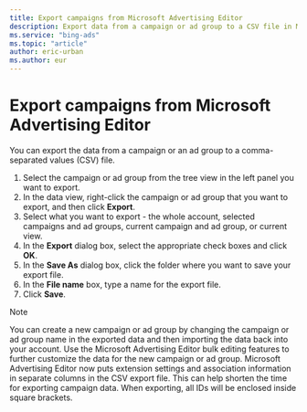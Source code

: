 ```yaml
---
title: Export campaigns from Microsoft Advertising Editor
description: Export data from a campaign or ad group to a CSV file in Microsoft Advertising Editor.
ms.service: "bing-ads"
ms.topic: "article"
author: eric-urban
ms.author: eur
---
```


# Export campaigns from Microsoft Advertising Editor

You can export the data from a campaign or an ad group to a comma-separated values (CSV) file.

1. Select the campaign or ad group from the tree view in the left panel you want to export.
1. In the data view, right-click the campaign or ad group that you want to export, and then click **Export**.
1. Select what you want to export - the whole account, selected campaigns and ad groups, current campaign and ad group, or current view.
1. In the **Export** dialog box, select the appropriate check boxes and click **OK**.
1. In the **Save As** dialog box, click the folder where you want to save your export file.
1. In the **File name** box, type a name for the export file.
1. Click **Save**.

> [!NOTE]
> You can create a new campaign or ad group by changing the campaign or ad group name in the exported data and then importing the data back into your account. Use the Microsoft Advertising Editor bulk editing features to further customize the data for the new campaign or ad group.
> Microsoft Advertising Editor now puts extension settings and association information in separate columns in the CSV export file. This can help shorten the time for exporting campaign data.
> When exporting, all IDs will be enclosed inside square brackets.


